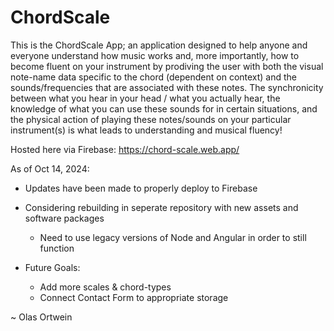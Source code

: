 # ChordScale

This is the ChordScale App; an application designed to help anyone and everyone understand how music works and, more importantly, how to become fluent on your instrument by prodiving the user with both the visual note-name data specific to the chord (dependent on context) and the sounds/frequencies that are associated with these notes. The synchronicity between what you hear in your head / what you actually hear, the knowledge of what you can use these sounds for in certain situations, and the physical action of playing these notes/sounds on your particular instrument(s) is what leads to understanding and musical fluency!

Hosted here via Firebase: https://chord-scale.web.app/

As of Oct 14, 2024:
  - Updates have been made to properly deploy to Firebase

  - Considering rebuilding in seperate repository with new assets and software packages
    - Need to use legacy versions of Node and Angular in order to still function
      
  - Future Goals: 
      - Add more scales & chord-types
      - Connect Contact Form to appropriate storage

~ Olas Ortwein
